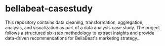# bellabeat-casestudy
This repository contains data cleaning, transformation, aggregation, analysis, and visualization as part of a data analysis case study. The project follows a structured six-step methodology to extract insights and provide data-driven recommendations for BellaBeat's marketing strategy..
